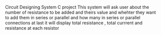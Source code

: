 Circuit Designing System 
C project 
This system will ask user about the number of resistance to be added and theirs value and whehter they want to add them in series or parallel and how many in series or parallel connections 
at last it will display total resistance , total currrent and resistance at each resistor 